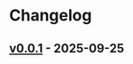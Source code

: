 # Changelog

## [v0.0.1](https://github.com/clover0/esa-slack-assistant/commits/v0.0.1) - 2025-09-25
